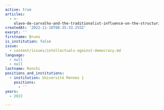 ```yaml
---
active: true
articles:
  - >-
    olavo-de-carvalho-and-the-traditionalist-influence-on-the-structuring-of-bolsonarism
createdAt: '2022-11-10T08:35:33.255Z'
exerpt: ''
firstname: Bruno
is_institution: false
issue:
  - content/issues/intellectuals-against-democracy.md
language:
  - null
  - null
lastname: Ronchi
positions_and_institutions:
  - institution: Université Rennes 1
    positions:
      - ''
years:
  - 2022

---
```

